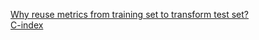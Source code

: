 [Why reuse metrics from training set to transform test set?](https://sebastianraschka.com/faq/docs/scale-training-test.html)  
[C-index](https://academic.oup.com/ndt/article/25/5/1399/1843002)  
